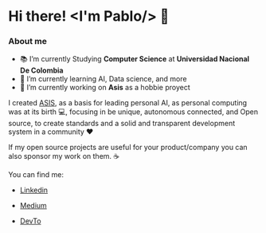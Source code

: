 # Hi there! <I'm Pablo/> 👋


### About me
- 📚 I’m currently Studying **Computer Science** at **Universidad Nacional De Colombia**
- 🌱 I’m currently learning AI, Data science, and more
- 🧱 I’m currently working on **Asis** as a hobbie proyect

I created [ASIS](https://github.com/juanpablo91/Asis), as a basis for leading personal AI, as personal computing was at its birth 💻, focusing in
be unique, autonomous connected, and Open source, to create standards and a solid and transparent development system in a community ❤

If my open source projects are useful for your product/company you can also sponsor my work on them. ☕

You can find me:

- [Linkedin](https://www.example.com/my%20great%20page)

- [Medium](https://medium.com/@jpablogonzalezrod)

- [DevTo](https://dev.to/pablogonzalezrod)


























<!--
**juanpablo91/juanpablo91** is a ✨ _special_ ✨ repository because its `README.md` (this file) appears on your GitHub profile.

Here are some ideas to get you started:

- 🔭 I’m currently working on ...
- 🌱 I’m currently learning ...
- 👯 I’m looking to collaborate on ...
- 🤔 I’m looking for help with ...
- 💬 Ask me about ...
- 📫 How to reach me: ...
- 😄 Pronouns: ...
- ⚡ Fun fact: ...
-->
